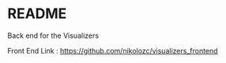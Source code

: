 # README
Back end for the Visualizers

Front End Link : https://github.com/nikolozc/visualizers_frontend
